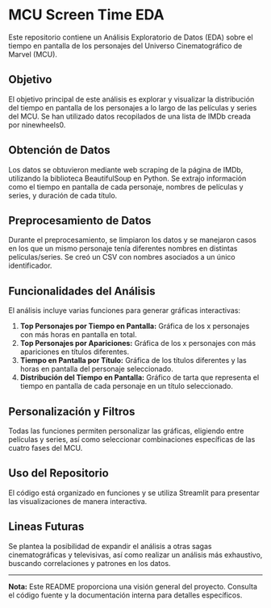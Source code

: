 # MCU Screen Time EDA

Este repositorio contiene un Análisis Exploratorio de Datos (EDA) sobre el tiempo en pantalla de los personajes del Universo Cinematográfico de Marvel (MCU).

## Objetivo

El objetivo principal de este análisis es explorar y visualizar la distribución del tiempo en pantalla de los personajes a lo largo de las películas y series del MCU. Se han utilizado datos recopilados de una lista de IMDb creada por ninewheels0.

## Obtención de Datos

Los datos se obtuvieron mediante web scraping de la página de IMDb, utilizando la biblioteca BeautifulSoup en Python. Se extrajo información como el tiempo en pantalla de cada personaje, nombres de películas y series, y duración de cada título.

## Preprocesamiento de Datos

Durante el preprocesamiento, se limpiaron los datos y se manejaron casos en los que un mismo personaje tenía diferentes nombres en distintas películas/series. Se creó un CSV con nombres asociados a un único identificador.

## Funcionalidades del Análisis

El análisis incluye varias funciones para generar gráficas interactivas:

1. **Top Personajes por Tiempo en Pantalla:** Gráfica de los x personajes con más horas en pantalla en total.
2. **Top Personajes por Apariciones:** Gráfica de los x personajes con más apariciones en títulos diferentes.
3. **Tiempo en Pantalla por Título:** Gráfica de los títulos diferentes y las horas en pantalla del personaje seleccionado.
4. **Distribución del Tiempo en Pantalla:** Gráfico de tarta que representa el tiempo en pantalla de cada personaje en un título seleccionado.

## Personalización y Filtros

Todas las funciones permiten personalizar las gráficas, eligiendo entre películas y series, así como seleccionar combinaciones específicas de las cuatro fases del MCU.

## Uso del Repositorio

El código está organizado en funciones y se utiliza Streamlit para presentar las visualizaciones de manera interactiva.

## Lineas Futuras

Se plantea la posibilidad de expandir el análisis a otras sagas cinematográficas y televisivas, así como realizar un análisis más exhaustivo, buscando correlaciones y patrones en los datos.

---

**Nota:** Este README proporciona una visión general del proyecto. Consulta el código fuente y la documentación interna para detalles específicos.

